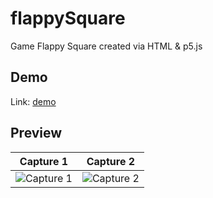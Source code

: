 # flappySquare
 Game Flappy Square created via HTML & p5.js
 ## Demo
 
 Link: [demo](https://oxigen1001.github.io/flappySquare/)
 
 ## Preview
 
 Capture 1             |  Capture 2
:-------------------------:|:-------------------------:
![Capture 1](https://github.com/OxiGen1001/flappySquare/blob/master/assets/img/1.JPG) |  ![Capture 2](https://github.com/OxiGen1001/flappySquare/blob/master/assets/img/2.png)



